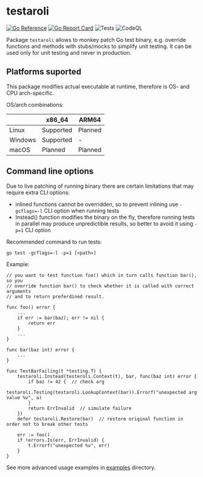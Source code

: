 # testaroli

[![Go Reference](https://pkg.go.dev/badge/github.com/qrdl/testaroli.svg)](https://pkg.go.dev/github.com/qrdl/testaroli)
[![Go Report Card](https://goreportcard.com/badge/github.com/qrdl/testaroli)](https://goreportcard.com/report/github.com/qrdl/testaroli)
![Tests](https://github.com/qrdl/testaroli/actions/workflows/go.yml/badge.svg)
![CodeQL](https://github.com/qrdl/testaroli/workflows/CodeQL/badge.svg)

Package `testaroli` allows to monkey patch Go test binary, e.g. override functions and methods with stubs/mocks to simplify unit testing.
It can be used only for unit testing and never in production.

## Platforms suported

This package modifies actual executable at runtime, therefore is OS- and CPU arch-specific.

OS/arch combinations:

|         | x86_64    | ARM64   |
|---------|-----------|---------|
| Linux   | Supported | Planned |
| Windows | Supported | -       |
| macOS   | Planned   | Planned |


## Command line options

Due to live patching of running binary there are certain limitations that may require extra CLI options:
- inlined functions cannot be overridden, so to prevent inlining use `-gcflags=-l` CLI option when running tests
- Instead() function modifies the binary on the fly, therefore running tests in parallel may produce unpredictible results, so better to avoid it using `-p=1` CLI option

Recommended command to run tests:

`go test -gcflags=-l -p=1 [<path>]`

Example:

```
// you want to test function foo() which in turn calls function bar(), so you
// override function bar() to check whether it is called with correct arguments
// and to return preferdined result.

func foo() error {
    ...
    if err := bar(baz); err != nil {
        return err
    }
    ...
}

func bar(baz int) error {
    ...
}

func TestBarFailing(t *testing.T) {
    testaroli.Instead(testeroli.Context(t), bar, func(baz int) error {
        if baz != 42 {  // check arg
            testaroli.Testing(testaroli.LookupContext(bar)).Errorf("unexpected arg value %v", a)
        }
        return ErrInvalid  // simulate failure
    })
    defer testaroli.Restore(bar)  // restore original function in order not to break other tests
    
    err := foo()
    if !errors.Is(err, ErrInvalid) {
        t.Errorf("unexpected %v", err)
    }
}
```

See more advanced usage examples in [examples](examples) directory.